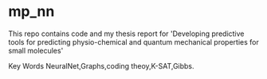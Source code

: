 # mp_nn
This repo contains code and my thesis report for 'Developing predictive tools for predicting physio-chemical and quantum mechanical
properties for small molecules'

Key Words
NeuralNet,Graphs,coding theoy,K-SAT,Gibbs. 
